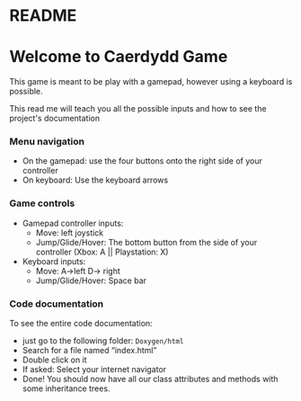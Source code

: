 # README #

# Welcome to Caerdydd Game #
This game is meant to be play with a gamepad, however using a keyboard is possible.

This read me will teach you all the possible inputs and how to see the project's documentation

### Menu navigation ###

* On the gamepad: use the four buttons onto the right side of your controller
* On keyboard: Use the keyboard arrows

### Game controls ###

* Gamepad controller inputs:
	* Move: left joystick
	* Jump/Glide/Hover: The bottom button from the side of your controller (Xbox: A || Playstation: X)
* Keyboard inputs:
	* Move: A->left D-> right
	* Jump/Glide/Hover: Space bar
	
### Code documentation ###

To see the entire code documentation:

* just go to the following folder: ```Doxygen/html```
* Search for a file named “index.html” 
* Double click on it 
* If asked: Select your internet navigator 
* Done! You should now have all our class attributes and methods with some inheritance trees.

